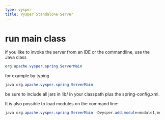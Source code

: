 ```yaml
---
type: vysper
title: Vysper Standalone Server
---
```


# run main class

if you like to invoke the server from an IDE or the commandline, use the Java class

```java
org.apache.vysper.spring.ServerMain
```

for example by typing

```java
java org.apache.vysper.spring.ServerMain
```

be sure to include all jars in lib/ in your classpath plus the spring-config.xml.

It is also possible to load modules on the command line:

```java
java org.apache.vysper.spring.ServerMain -Dvysper.add.module=module1,module2...
```
